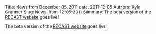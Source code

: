 Title: News from December 05, 2011
date: 2011-12-05
Authors: Kyle Cranmer
Slug: News-from-12-05-2011
Summary:  The beta version of the <a href="http//recast.perimeterinstitute.ca/">RECAST website</a> goes live!

 

 The beta version of the <a href="http//recast.perimeterinstitute.ca/">RECAST website</a> goes live!

 